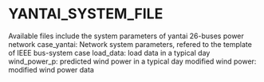 # YANTAI_SYSTEM_FILE
Available files include the system parameters of yantai 26-buses power network
case_yantai: Network system parameters, refered to the template of IEEE bus-system case 
load_data: load data in a typical day
wind_power_p: predicted wind power in a typical day
modified wind power: modified wind power data
